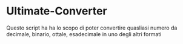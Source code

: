 # Ultimate-Converter
Questo script ha ha lo scopo di poter convertire quasliasi numero da decimale, binario, ottale, esadecimale in uno degli altri formati
